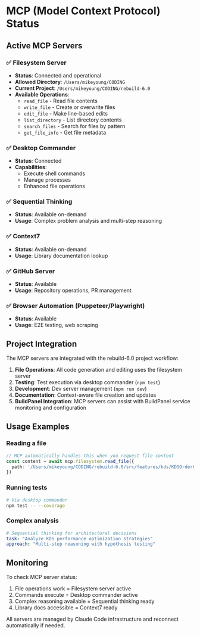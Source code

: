 # MCP (Model Context Protocol) Status

## Active MCP Servers

### ✅ Filesystem Server
- **Status**: Connected and operational
- **Allowed Directory**: `/Users/mikeyoung/CODING`
- **Current Project**: `/Users/mikeyoung/CODING/rebuild-6.0`
- **Available Operations**:
  - `read_file` - Read file contents
  - `write_file` - Create or overwrite files
  - `edit_file` - Make line-based edits
  - `list_directory` - List directory contents
  - `search_files` - Search for files by pattern
  - `get_file_info` - Get file metadata

### ✅ Desktop Commander
- **Status**: Connected
- **Capabilities**:
  - Execute shell commands
  - Manage processes
  - Enhanced file operations

### ✅ Sequential Thinking
- **Status**: Available on-demand
- **Usage**: Complex problem analysis and multi-step reasoning

### ✅ Context7
- **Status**: Available on-demand
- **Usage**: Library documentation lookup

### ✅ GitHub Server
- **Status**: Available
- **Usage**: Repository operations, PR management

### ✅ Browser Automation (Puppeteer/Playwright)
- **Status**: Available
- **Usage**: E2E testing, web scraping

## Project Integration

The MCP servers are integrated with the rebuild-6.0 project workflow:

1. **File Operations**: All code generation and editing uses the filesystem server
2. **Testing**: Test execution via desktop commander (`npm test`)
3. **Development**: Dev server management (`npm run dev`)
4. **Documentation**: Context-aware file creation and updates
5. **BuildPanel Integration**: MCP servers can assist with BuildPanel service monitoring and configuration

## Usage Examples

### Reading a file
```typescript
// MCP automatically handles this when you request file content
const content = await mcp.filesystem.read_file({
  path: '/Users/mikeyoung/CODING/rebuild-6.0/src/features/kds/KDSOrderCard.tsx'
})
```

### Running tests
```bash
# Via desktop commander
npm test -- --coverage
```

### Complex analysis
```yaml
# Sequential thinking for architectural decisions
task: "Analyze KDS performance optimization strategies"
approach: "Multi-step reasoning with hypothesis testing"
```

## Monitoring

To check MCP server status:
1. File operations work = Filesystem server active
2. Commands execute = Desktop commander active
3. Complex reasoning available = Sequential thinking ready
4. Library docs accessible = Context7 ready

All servers are managed by Claude Code infrastructure and reconnect automatically if needed.